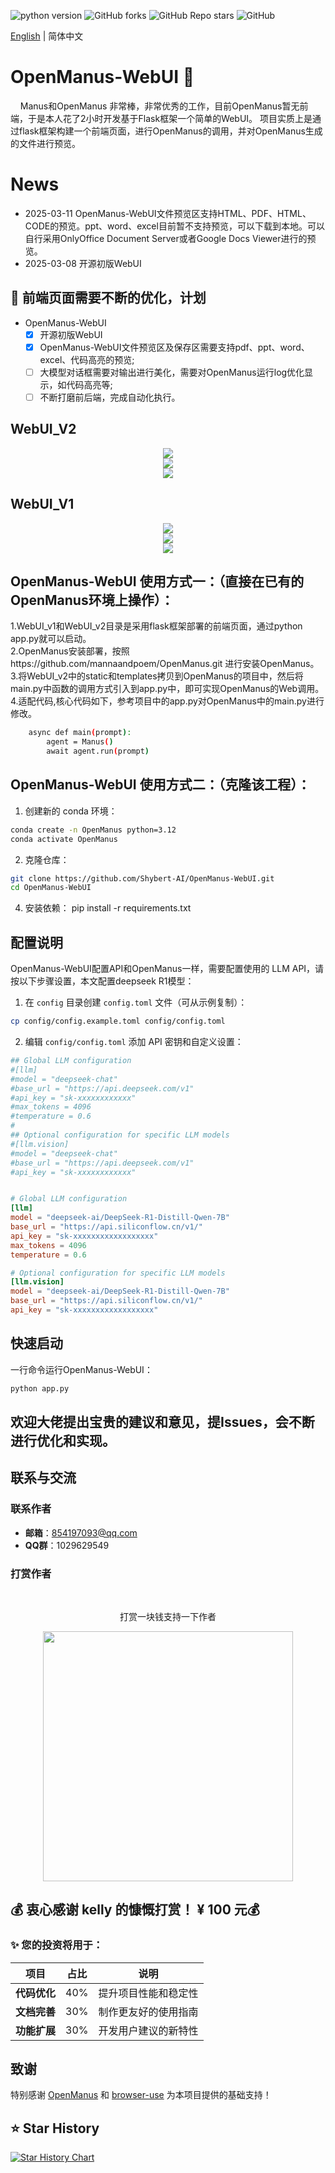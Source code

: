 ![python version](https://img.shields.io/badge/python-3.8+-orange.svg)
![GitHub forks](https://img.shields.io/github/forks/Shybert-AI/OpenManusAI)
![GitHub Repo stars](https://img.shields.io/github/stars/Shybert-AI/OpenManusAI)
![GitHub](https://img.shields.io/github/license/Shybert-AI/OpenManusAI)

[English](README_en.md) | 简体中文

# OpenManus-WebUI 🙋

&nbsp;&nbsp;&nbsp;&nbsp;Manus和OpenManus 非常棒，非常优秀的工作，目前OpenManus暂无前端，于是本人花了2小时开发基于Flask框架一个简单的WebUI。 项目实质上是通过flask框架构建一个前端页面，进行OpenManus的调用，并对OpenManus生成的文件进行预览。
# News
- 2025-03-11 OpenManus-WebUI文件预览区支持HTML、PDF、HTML、CODE的预览。ppt、word、excel目前暂不支持预览，可以下载到本地。可以自行采用OnlyOffice Document Server或者Google Docs Viewer进行的预览。
- 2025-03-08 开源初版WebUI

## 📑 前端页面需要不断的优化，计划
- OpenManus-WebUI
    - [x] 开源初版WebUI
    - [x] OpenManus-WebUI文件预览区及保存区需要支持pdf、ppt、word、excel、代码高亮的预览;    
    - [ ] 大模型对话框需要对输出进行美化，需要对OpenManus运行log优化显示，如代码高亮等;    
    - [ ] 不断打磨前后端，完成自动化执行。

## WebUI_V2
<div align="center">
    <img src="./assets/pdf.jpg">
</div>
<div align="center">
    <img src="./assets/html.jpg">
</div>
<div align="center">
    <img src="./assets/code.jpg">
</div>

## WebUI_V1
<div align="center">
    <img src="./assets/1.jpg">
</div>
<div align="center">
    <img src="./assets/2.jpg">
</div>
<div align="center">
    <img src="./assets/3.jpg">
</div>


## OpenManus-WebUI 使用方式一：（直接在已有的OpenManus环境上操作）：
   1.WebUI_v1和WebUI_v2目录是采用flask框架部署的前端页面，通过python app.py就可以启动。    
   2.OpenManus安装部署，按照https://github.com/mannaandpoem/OpenManus.git 进行安装OpenManus。  
   3.将WebUI_v2中的static和templates拷贝到OpenManus的项目中，然后将main.py中函数的调用方式引入到app.py中，即可实现OpenManus的Web调用。   
   4.适配代码,核心代码如下，参考项目中的app.py对OpenManus中的main.py进行修改。    


```bash
    async def main(prompt):
        agent = Manus()
        await agent.run(prompt)
```

##  OpenManus-WebUI 使用方式二：（克隆该工程）：

1. 创建新的 conda 环境：

```bash
conda create -n OpenManus python=3.12
conda activate OpenManus
```

2. 克隆仓库：
```bash
git clone https://github.com/Shybert-AI/OpenManus-WebUI.git
cd OpenManus-WebUI
```
4. 安装依赖：
pip install -r requirements.txt

## 配置说明

OpenManus-WebUI配置API和OpenManus一样，需要配置使用的 LLM API，请按以下步骤设置，本文配置deepseek R1模型：

1. 在 `config` 目录创建 `config.toml` 文件（可从示例复制）：

```bash
cp config/config.example.toml config/config.toml
```

2. 编辑 `config/config.toml` 添加 API 密钥和自定义设置：

```toml
## Global LLM configuration
#[llm]
#model = "deepseek-chat"
#base_url = "https://api.deepseek.com/v1"
#api_key = "sk-xxxxxxxxxxxx"
#max_tokens = 4096
#temperature = 0.6
#
## Optional configuration for specific LLM models
#[llm.vision]
#model = "deepseek-chat"
#base_url = "https://api.deepseek.com/v1"
#api_key = "sk-xxxxxxxxxxxx"


# Global LLM configuration
[llm]
model = "deepseek-ai/DeepSeek-R1-Distill-Qwen-7B"
base_url = "https://api.siliconflow.cn/v1/"
api_key = "sk-xxxxxxxxxxxxxxxxxx"
max_tokens = 4096
temperature = 0.6

# Optional configuration for specific LLM models
[llm.vision]
model = "deepseek-ai/DeepSeek-R1-Distill-Qwen-7B"
base_url = "https://api.siliconflow.cn/v1/"
api_key = "sk-xxxxxxxxxxxxxxxxxx"
```

## 快速启动

一行命令运行OpenManus-WebUI：

```bash
python app.py
```
## 欢迎大佬提出宝贵的建议和意见，提Issues，会不断进行优化和实现。
## 联系与交流

### 联系作者
- **邮箱**：854197093@qq.com
- **QQ群**：1029629549

### 打赏作者
<br/>
<div align="center">
<p>打赏一块钱支持一下作者</p>
<div align="center">
    <img src="./assets/dashang.jpg" width="400" height="400">
</div>
</div>

## 💰 衷心感谢 **kelly** 的慷慨打赏！  ¥ 100 元💰

### ✨ 您的投资将用于：

| 项目       | 占比 | 说明                  |
|------------|------|-----------------------|
| **代码优化** | 40%  | 提升项目性能和稳定性  |
| **文档完善** | 30%  | 制作更友好的使用指南  |
| **功能扩展** | 30%  | 开发用户建议的新特性  |


## 致谢

特别感谢 [OpenManus](https://github.com/mannaandpoem/OpenManus)
和 [browser-use](https://github.com/browser-use/browser-use) 为本项目提供的基础支持！

## ⭐ Star History

[![Star History Chart](https://api.star-history.com/svg?repos=Shybert-AI/OpenManus-WebUI&type=Date)](https://star-history.com/#Shybert-AI/OpenManus-WebUI&Date)
